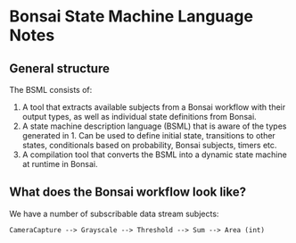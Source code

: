 # Bonsai State Machine Language Notes

## General structure
The BSML consists of:

1. A tool that extracts available subjects from a Bonsai workflow with their output types, as well as individual state definitions from Bonsai.
2. A state machine description language (BSML) that is aware of the types generated in 1. Can be used to define initial state, transitions to other states, conditionals based on probability, Bonsai subjects, timers etc.
3. A compilation tool that converts the BSML into a dynamic state machine at runtime in Bonsai.

## What does the Bonsai workflow look like?
We have a number of subscribable data stream subjects:

`CameraCapture --> Grayscale --> Threshold --> Sum --> Area (int)`

